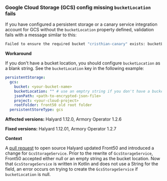 ### Google Cloud Storage (GCS) config missing `bucketLocation` fails

If you have configured a persistent storage or a canary service integration account for GCS without the `bucketLocation` property defined, validation fails with a message similar to this:

```bash
Failed to ensure the required bucket "cristhian-canary" exists: bucketLocation, spinnakerConfig.config.default.canary: Failed to ensure the required bucket "cristhian-canary" exists: bucketLocation, spinnakerConfig.config.default.canary.google.gcp-canary: Failed to ensure the required bucket "cristhian-canary" exists: bucketLocation
```

**Workaround**

If you don't have a bucket location, you should configure `bucketLocation` as a blank string. See the `bucketLocation` key in the following example:

```yaml
persistentStorage:
  gcs:
    bucket: <your-bucket-name>
    bucketLocation: "" # use an emptry string if you don't have a bucket location
    jsonPath: <path-to-encrypted-json-file>
    project: <your-cloud-project>
    rootFolder: front50 old root folder
  persistentStoreType: gcs
```


**Affected versions:** Halyard 1.12.0, Armory Operator 1.2.6

**Fixed versions:** Halyard 1.12.01, Armory Operator 1.2.7

**Context**

A [pull request](https://github.com/spinnaker/halyard/pull/1851) to open source Halyard updated Front50 and introduced a change for `GcsStorageService`. Prior to the rewrite of `GcsStorageService`, Front50 accepted either null or an empty string as the bucket location. Now that `GcsStorageService` is written in Kotlin and does not use a String for the field, an error occurs on trying to create the `GcsStorageService` if `bucketLocation` is null.